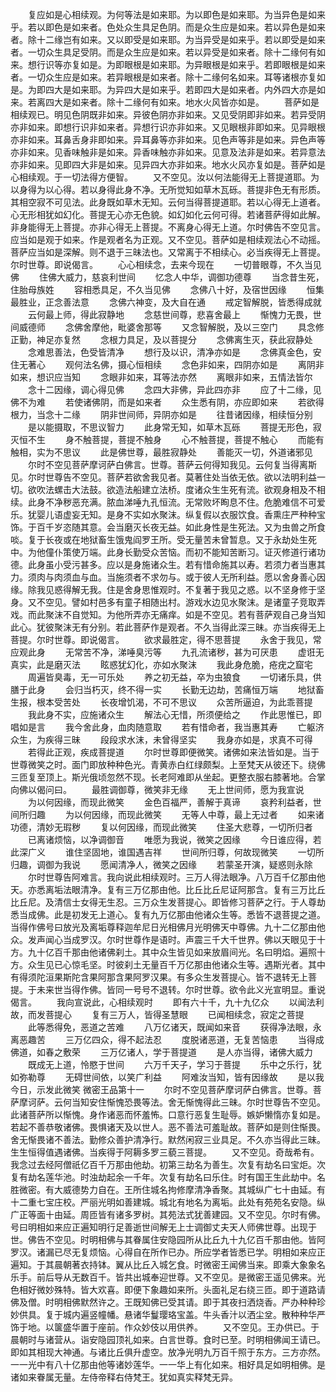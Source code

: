 <!-- { "loadSidebar": true } -->
　　复应如是心相续观。为何等法是如来耶。为以即色是如来耶。为当异色是如来乎。若以即色是如来者。色处众生具足色阴。而是众生应是如来。若以异色是如来者。除十二缘岂有如来。又以即受是如来耶。为当异受是如来乎。若以即受是如来者。一切众生具足受阴。而是众生应是如来。若以异受是如来者。除十二缘何有如来。想行识等亦复如是。为即眼根是如来耶。为异眼根是如来乎。若即眼根是如来者。一切众生应是如来。若异眼根是如来者。除十二缘何名如来。耳等诸根亦复如是。为即四大是如来耶。为异四大是如来乎。若即四大是如来者。内外四大亦是如来。若离四大是如来者。除十二缘何有如来。地水火风皆亦如是。
　　菩萨如是相续观已。明见色阴既非如来。异彼色阴亦非如来。又见受阴即非如来。若异受阴亦非如来。即想行识非如来者。异想行识亦非如来。又见眼根非即如来。见异眼根亦非如来。耳鼻舌身非即如来。异耳鼻等亦非如来。见色声等非是如来。异色声等亦非如来。见香味触非是如来。异香味触亦非如来。见意及法非是如来。若异意法亦非如来。见即四大非是如来。见异四大亦非如来。地水火风亦复如是。菩萨如是心相续观。于一切法得方便智。
　　又不空见。汝以何法能得无上菩提道耶。为以身得为以心得。若以身得此身不净。无所觉知如草木瓦砾。菩提非色无有形质。其相空寂不可见法。此身既如草木无知。云何当得菩提道耶。若以心得无上道者。心无形相犹如幻化。菩提无心亦无色貌。如幻如化云何可得。若诸菩萨得如此解。非身能得无上菩提。亦非心得无上菩提。不离身心得无上道。尔时佛告不空见言。应当如是观于如来。作是观者名为正观。又不空见。菩萨如是相续观法心不动摇。菩萨应当如是深解。则不退于三昧法也。又常离于不相续心。必当疾得无上菩提。尔时世尊。即说偈言。
　　心心相续念，去来今现在
　　一切普眼尊，不久当见佛
　　住佛大威力，慈哀利世间
　　忆念人中华，调御功德尊
　　当念昔生死，住胎母族姓
　　容相悉具足，不久当见佛
　　念佛八十好，及宿世因缘
　　恒集最胜业，正念善法意
　　念佛六神变，及大自在通
　　戒定智解脱，皆悉得成就
　　云何最上师，得此寂静地
　　念慈世间尊，悲喜舍最上
　　惭愧力无畏，世间威德师
　　念佛舍摩他，毗婆舍那等
　　又念智解脱，及以三空门
　　具念修正勤，神足亦复然
　　念根力具足，及以菩提分
　　念佛离生灭，获此寂静处
　　念难思善法，色受皆清净
　　想行及以识，清净亦如是
　　念佛真金色，安住无著心
　　观何法名佛，摄心恒相续
　　念色非如来，四阴亦如是
　　离阴非如来，想识应当知
　　念眼非如来，耳等法亦然
　　离眼非如来，五情法皆尔
　　念十二因缘，调心得见佛
　　念四大非佛，异此四亦非
　　应了十二缘，见佛不为难
　　若使诸佛阴，而是如来者
　　众生悉有阴，亦应即如来
　　若欲得根力，当念十二缘
　　阴非世间师，异阴亦如是
　　往昔诸因缘，相续恒分别
　　是以能摄取，不思议智力
　　此身常无知，如草木瓦砾
　　菩提无形色，寂灭恒不生
　　身不触菩提，菩提不触身
　　心不触菩提，菩提不触心
　　而能有触相，实为不思议
　　此是佛世尊，最胜寂静处
　　善能灭一切，外道诸邪见
　　尔时不空见菩萨摩诃萨白佛言。世尊。菩萨云何得知我见。云何复当得离斯见。尔时世尊告不空见。菩萨若欲舍我见者。莫著住处当依无依。欲以法明利益一切。欲吹法螺击大法鼓。欲造法船建立法桥。度诸众生生死有流。欲观身相及不相续。此身不净秽恶充满。脓血涕唾九孔恒流。无常败坏眴息不住。危脆难信不可爱乐。犹婴儿语虚妄无知。是身不实如水聚沫。纵复假以衣服饮食。香熏庄严种种宝饰。于百千岁恣随其意。会当磨灭长夜无益。如此身性是生死法。又为虫兽之所食啖。复于长夜或在地狱畜生饿鬼阎罗王所。受无量苦未曾暂息。又于永劫处生死中。为他僮仆策使万端。此身长勤受众苦恼。而初不能知苦断习。证灭修道行诸功德。此身虽小受污甚多。应以是身施诸众生。若有惜命施其以寿。若须力者当惠其力。须肉与肉须血与血。当施须者不求勿与。或于彼人无所利益。愿以舍身善心因缘。除我见惑得解无我。住是舍身思惟观时。不复著于我见之惑。以不坚身修于坚身。又不空见。譬如村邑多有童子相随出村。游戏水边见水聚沫。是诸童子竞取弄戏。而此聚沫不自觉知。为他所弄亦无痛痒。如是不空见。若有菩萨观自己身当知此心。犹彼聚沫无有分别。若此菩萨作是观者。不久当得此深三昧。亦当疾得无上菩提。尔时世尊。即说偈言。
　　欲求最胜定，得不思菩提
　　永舍于我见，常应观此身
　　无常苦不净，涕唾臭污等
　　九孔流诸秽，甚为可厌患
　　虚诳无真实，此是磨灭法
　　眩惑犹幻化，亦如水聚沫
　　我此身危脆，疮疣之窟宅
　　周遍皆臭毒，无一可乐处
　　养之初无益，卒为虫狼食
　　一切诸乐具，供膳于此身
　　会归当朽灭，终不得一实
　　长勤无边劫，苦痛恒万端
　　地狱畜生报，根本受苦处
　　长夜增饥渴，不可不思议
　　众苦所逼迫，为此乖菩提
　　我此身不实，应施诸众生
　　解法心无惜，所须便给之
　　作此思惟已，即唱如是言
　　我今舍此身，血肉随意取
　　若有惜命者，我当惠其寿
　　亡躯济众生，为疾得三昧
　　段段求水沫，未曾得坚实
　　我身亦如是，求真不可得
　　若得此正观，疾成菩提道
　　尔时世尊即便微笑。诸佛如来法皆如是。当于世尊微笑之时。面门即放种种色光。青黄赤白红绿颇梨。上至梵天从彼还下。绕佛三匝复至顶上。斯光俄顷忽然不现。长老阿难即从坐起。更整衣服右膝著地。合掌向佛以偈问曰。
　　最胜调御尊，微笑非无缘
　　无上世间师，愿为我宣说
　　为以何因缘，而现此微笑
　　金色百福严，善解于真谛
　　哀矜利益者，世间所归趣
　　为以何因缘，而现此微笑
　　无等人中尊，最上无过者
　　如来诸功德，清妙无瑕秽
　　复以何因缘，而现此微笑
　　住圣大悲尊，一切所归者
　　已离诸烦恼，以净调御音
　　唯愿为我说，微笑之因缘
　　今日谁应得，若此深广义
　　谁住坚固地，谁国遇吉祥
　　世间所归尊，何故现微笑
　　一切所归趣，调御为我说
　　愿闻清净人，微笑之因缘
　　若蒙圣开演，疑惑则永除
　　尔时世尊告阿难言。我向说此相续观时。三万人得法眼净。八万百千亿那由他天。亦悉离垢法眼清净。复有三万亿那由他。比丘比丘尼证阿那含。复有三万比丘比丘尼。及清信士女得无生忍。三万众生发菩提心。即皆修习菩萨之行。于人尊劫悉当成佛。此是初发无上道心。复有九万亿那由他诸众生等。悉皆不退菩提之道。当得作佛号曰放光及离垢尊释迦牟尼日光相佛月光明佛天中尊佛。九十二亿那由他众。发声闻心当成罗汉。尔时世尊作是语时。声震三千大千世界。佛以天眼见于十方。九十亿百千那由他诸佛刹土。其中众生皆见如来放眉间光。名曰明焰。遍照十方。众生见已心惊毛坚。时彼刹土无量百千万亿那由他诸众生等。遇斯光者。其中有得须陀洹果斯陀含果阿那含果阿罗汉果。有多众生发菩提心。皆不退转无上菩提。于未来世当得作佛。皆同一号号不退转。尔时世尊。欲令此义光宣明显。重说偈言。
　　我向宣说此，心相续观时
　　即有六十千，九十九亿众
　　以闻法利故，而发菩提心
　　复有三万人，皆得圣慧眼
　　已闻相续念，寂定之菩提
　　此等悉得免，恶道之苦难
　　八万亿诸天，既闻如来音
　　获得净法眼，永离恶趣苦
　　三万亿四众，得不起法忍
　　度脱诸恶道，无复苦恼患
　　当得成佛道，如春之敷荣
　　三万亿诸人，学于菩提道
　　是人亦当得，诸佛大威力
　　既成无上道，怜愍于世间
　　六万千天子，学习于菩提
　　乐中之乐行，犹如弥勒尊
　　无碍世间依，以笑广利益
　　阿难汝当知，皆有因缘故
　　是以我今日，示发此微笑
微密王品第十一
　　尔时不空见菩萨摩诃萨白佛言。世尊。菩萨摩诃萨。云何当知安住惭愧恐畏等法。舍无惭愧得此三昧。尔时世尊告不空见。此诸菩萨所以惭愧。身作诸恶而怀羞怖。口意行恶复生耻辱。嫉妒懒惰亦复如是。若起不善恭敬诸佛。畏惧诸天及以世人。恶不善法可羞耻故。菩萨如是则住惭畏。舍无惭畏诸不善法。勤修众善护清净行。默然闲寂三业具足。不久亦当得此三昧。生生恒得值遇诸佛。当疾得于阿耨多罗三藐三菩提。
　　又不空见。奇哉希有。我念过去经阿僧祇亿百千万那由他劫。初第三劫名为善生。次复有劫名曰宝炬。次复有劫名莲华池。时浊劫起余一千年。次复有劫名曰乐住。时有国王生此劫中。名胜微密。有大威德势力自在。王所住城名拘修摩清净香聚。其城纵广七十由延。有十二重七宝庄校。严丽光明如善建城。城北有地名为离垢。此处有苑苑名安隐。纵广正等面十由延。周匝皆有诸多罗树。其苑法式犹善建园。又不空见。尔时有佛。号曰明相如来应正遍知明行足善逝世间解无上士调御丈夫天人师佛世尊。出现于世。佛告不空见。时明相佛与其眷属住安隐园所从比丘九十九亿百千那由他。皆阿罗汉。诸漏已尽无复烦恼。心得自在所作已办。所应学者皆悉已学。明相如来应正遍知。于其晨朝著衣持钵。翼从比丘入城乞食。时微密王闻佛当来。即乘大象象名乐手。前后导从无数百千。皆共出城奉迎世尊。又不空见。是微密王遥见佛来。光色相好微妙殊特。皆大欢喜。即便下象趣如来所。头面礼足右绕三匝。即于道路请佛及僧。时明相佛默然许之。王既知佛已受其请。即于其夜扫洒烧香。严办种种珍妙供具。复于城内遍竖幢幡。悬诸华鬘璎珞宝盖。牛头香汁以洒尘坌。散种种华严饰于地。以箧盛华置于座前。作众妙伎以用供养。
　　又不空见。王办供已。于晨朝时与诸营从。诣安隐园顶礼如来。白言世尊。食时已至。时明相佛闻王请已。即如其相现大神通。与诸比丘俱升虚空。放净光明九万百千照于东方。三方亦然。一一光中有八十亿那由他等诸妙莲华。一一华上有化如来。相好具足如明相佛。是诸如来眷属无量。左侍帝释右侍梵王。犹如真实释梵无异。
